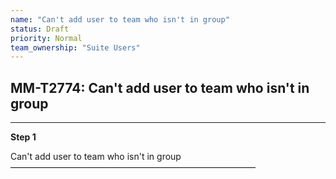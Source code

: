```yaml
---
name: "Can't add user to team who isn't in group"
status: Draft
priority: Normal
team_ownership: "Suite Users"
---
```


## MM-T2774: Can't add user to team who isn't in group

---

**Step 1**

Can't add user to team who isn't in group\
————————————————————————————
